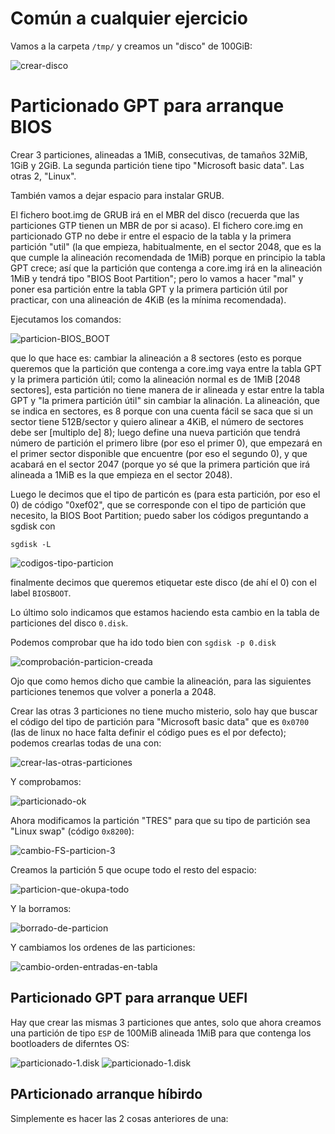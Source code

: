 # Común a cualquier ejercicio
Vamos a la carpeta `/tmp/` y creamos un "disco" de 100GiB:

![crear-disco](./Ej-part-GPT-images/crear-disco.PNG)

# Particionado GPT para arranque BIOS
Crear 3 particiones, alineadas a 1MiB, consecutivas, de tamaños 32MiB,
1GiB y 2GiB. La segunda partición tiene tipo "Microsoft basic data". 
Las otras 2, "Linux".

También vamos a dejar espacio para instalar GRUB.

El fichero boot.img de GRUB irá en el MBR del disco (recuerda que las 
particiones GTP tienen un MBR de por si acaso). El fichero core.img en 
particionado GTP no debe ir entre el espacio de la tabla y la 
primera partición "util" (la que empieza, habitualmente, en el sector 2048,
que es la que cumple la alineación recomendada de 1MiB) porque en principio
la tabla GPT crece; así que la partición que contenga a core.img irá en la
alineación 1MiB y tendrá tipo "BIOS Boot Partition"; pero lo vamos a hacer
"mal" y poner esa partición entre la tabla GPT y la primera partición útil
por practicar, con una alineación de 4KiB (es la mínima recomendada).

Ejecutamos los comandos:

![particion-BIOS_BOOT](./Ej-part-GPT-images/crear-particion-BIOSBOOT.PNG)

que lo que hace es: cambiar la alineación a 8 sectores (esto es porque queremos
que la partición que contenga a core.img vaya entre la tabla GPT y la primera
partición útil; como la alineación normal es de 1MiB [2048 sectores], esta 
partición no tiene manera de ir alineada y estar entre la tabla GPT y "la 
primera partición útil" sin cambiar la alinación. La alineación, que se indica 
en sectores, es 8 porque con una cuenta fácil se saca que si un sector tiene
512B/sector y quiero alinear a 4KiB, el número de sectores debe ser [multiplo 
de] 8); luego define una nueva partición que tendrá número de partición
el primero libre (por eso el primer 0), que empezará en el primer sector
disponible que encuentre (por eso el segundo 0), y que acabará en el sector
2047 (porque yo sé que la primera partición que irá alineada a 1MiB es la que
empieza en el sector 2048).

Luego le decimos que el tipo de particón es (para esta partición, por eso el
0) de código "0xef02", que se corresponde con el tipo de partición que necesito,
la BIOS Boot Partition; puedo saber los códigos preguntando a sgdisk con

```console
sgdisk -L
```
![codigos-tipo-particion](./Ej-part-GPT-images/sgdisk-codigos.PNG)

finalmente decimos que queremos etiquetar este disco (de ahí el 0) con el label
`BIOSBOOT`.

Lo último solo indicamos que estamos haciendo esta cambio en la tabla de
particiones del disco `0.disk`.

Podemos comprobar que ha ido todo bien con `sgdisk -p 0.disk`

![comprobación-particion-creada](./Ej-part-GPT-images/particion-BIOSBOOT-creada.PNG)

Ojo que como hemos dicho que cambie la alineación, para las siguientes particiones
tenemos que volver a ponerla a 2048.

Crear las otras 3 particiones no tiene mucho misterio, solo hay que buscar el
código del tipo de partición para "Microsoft basic data" que es `0x0700` 
(las de linux no hace falta definir el código pues es el por defecto);
podemos crearlas todas de una con:

![crear-las-otras-particiones](./Ej-part-GPT-images/las-otras-particiones.PNG)

Y comprobamos:

![particionado-ok](./Ej-part-GPT-images/particionado-ok.PNG)

Ahora modificamos la partición "TRES" para que su tipo de partición sea
"Linux swap" (código `0x8200`):

![cambio-FS-particion-3](./Ej-part-GPT-images/cambio-FS-particion-3.PNG)

Creamos la partición 5 que ocupe todo el resto del espacio:

![particion-que-okupa-todo](./Ej-part-GPT-images/particion-5.PNG)

Y la borramos:

![borrado-de-particion](./Ej-part-GPT-images/borramos-part-5.PNG)

Y cambiamos los ordenes de las particiones:

![cambio-orden-entradas-en-tabla](./Ej-part-GPT-images/cambio-entradas-en-tabla.PNG)

## Particionado GPT para arranque UEFI
Hay que crear las mismas 3 particiones que antes, solo que ahora creamos una
partición de tipo `ESP` de 100MiB alineada 1MiB para que contenga los
bootloaders de diferntes OS:

![particionado-1.disk](./Ej-part-GPT-images/particionado-disco-1-disk.PNG)
![particionado-1.disk](./Ej-part-GPT-images/particionado-disco-1-disk-2.PNG)

## PArticionado arranque híbirdo
Simplemente es hacer las 2 cosas anteriores de una:




